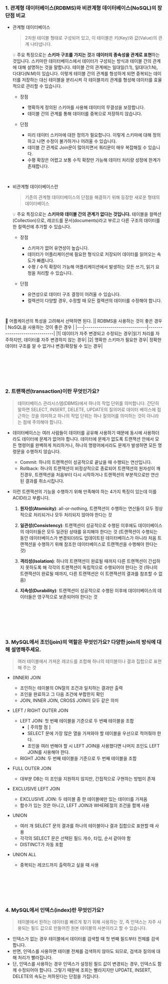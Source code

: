 ### 1. 관계형 데이터베이스(RDBMS)와 비관계형 데이터베이스(NoSQL)의 장단점 비교

- 관계형 데이터베이스
  > 2차원 테이블 형태로 구성되어 있고, 이 테이블은 키(Key)와 값(Value)의 관계 나타냅니다.

  💡 주요 특징으로는 **스키마 구조를 가지는 것**과 **데이터의 종속성을 관계로 표현**하는 것입니다.
  스키마란 데이터베이스에서 데이터가 구성되는 방식과 테이블 간의 관계에 대해 설명하는 것을 말합니다. 테이블 간의 관계에는 일대일(1:1), 일대다(1:N), 다대다(N:M)이 있습니다. 이렇게 테이블 간의 관계를 형성하게 되면 중복되는 데이터를 저장하는 대신 테이블을 분리시켜 각 테이블끼리 관계를 형성해 데이터를 효율적으로 관리할 수 있습니다.

    - 장점
        - 명확하게 정의된 스키마를 사용해 데이터의 무결성을 보장합니다.
        - 데이블 간의 관계를 통해 데이터를 중복으로 저장하지 않습니다.

    - 단점
        - 미리 데이터 스키마에 대한 정의가 필요합니다. 이렇게 스키마에 대해 정의하고 나면 수정이 불가하거나 어려울 수 있습니다.
        - 데이블 간 관계로 Join문이 많아지면서 쿼리문이 매우 복잡해질 수 있습니다.
        - 수평 확장은 어렵고 보통 수직 확장만 가능해 데이터 처리량 성정에 한계가 존재합니다.

<br>

- 비관계형 데이터베이스란
  > 기존의 관계형 데이터베이스의 단점을 해결하기 위해 등장한 새로운 형태의 데이터베이스

  💡 주요 특징으로는 **스키마와 데이블 간의 관계가 없다는 것입니다.** 테이블을 컬렉션(Collection)으로,  레코드를 문서(documents)라고 부르고 다른 구조의 데이터를 한 컬렉션에 추가할 수 있습니다.

    - 장점
        - 스키마가 없어 유연성이 높습니다.
        - 데이터가 어플리케이션에 필요한 형식으로 저장되어 데이터를 읽어오는 속도가 빠릅니다.
        - 수평 / 수직 확장이 가능해 어플리케이션에서 발생하는 모든 쓰기, 읽기 요청을 처리할 수 있습니다.

    - 단점
        - 유연성으로 데이터 구조 결정이 어려울 수 있습니다.
        - 컬렉션이 다양할 경우, 수정할 때 모든 컬렉션의 데이터를 수정해야 합니다.

<br>

📑 어플케이션의 특성을 고려해서 선택하면 된다.
|| RDBMS을 사용하는 것이 좋은 경우 | NoSQL을 사용하는 것이 좋은 경우 |
|---|-------------------------------|-------------------------------|
|1| 데이터가 자주 변경되고 수정되는 경우|읽기 처리를 자주하지만, 데이터를 자주 변경하지 않는 경우|
|2| 명확한 스키마가 필요한 경우| 정확한 데이터 구조를 알 수 없거나 변경/확장될 수 있는 경우|

<br>
<br> 
<br> 
<br>
<br> 

### 2. 트랜잭션(transaction)이란 무엇인가요?
> 데이터베이스 관리시스템(DBMS)에서 하나의 작업 단위를 의미합니다. 간단히 말하면 SELECT, INSERT, DELETE, UPDATE의 질의어로
데이터 베이스에 접근하는 것을 의미하고 하나의 작업 단위는 하나 질의어를 의미하는 것이 아니라는 점에 주의해야 합니다.

- 데이터베이스는 여러 사람들이 데이터를 공유해 사용하기 때문에 동시에 사용하더라도 데이터에 문제가 없어야 합니다. 데이터에 문제가 없도록 트랜잭션 안에서 모든 명령어를 완벽하게 처리하거나, 하나의 명령어에서라도 문제가 발생하면 모든 명령문을 수행하지 않습니다.
    - Commit: 하나의 트랜잭션이 성공적으로 끝났을 때 수행되는 연산입니다.
    - Rollback: 하나의 트랜잭션이 비정상적으로 종료되어 트랜잭션의 원자성이 깨진경우, 트랜잭션을 처음부터 다시 시작하거나 트랜잭션의 부분적으로만 연산된 결과를 취소시킵니다.

- 이런 트랜잭션의 기능을 수행하기 위해 만족해야 하는 4가지 특징이 있는데 이를 ACID라고 부릅니다.
    1. **원자성(Atomicity)**: all-or-nothing, 트랜잭션이 수행하는 연산들이 모두 정상적으로 처리되거나 모두 처리되지 않아야 한다는 것

    2. **일관성(Consistency)**: 트랜잭션이 성공적으로 수행된 이후에도 데이터베이스의 데이터들은 모두 일관된 상태를 유지해야 한다는 것 (트랜잭션이 수행되는 동안 데이터베이스가 변경되더라도 업데이트된 데이터베이스가 아니라 처음 트랜잭션을 수행하기 위해 참조한 데이터베이스로 트랜잭션을 수행해야 한다는 것)

    3. **격리성(Isolation)**: 하나의 트랜잭션이 완료될 때까지 다른 트랜잭션이 간섭하지 못하도록 해 각각의 트랜잭션이 독립적으로 수행되어야 한다는 것 (하나의 트랜잭션이 완료될 때까지, 다른 트랜잭션은 이 트랜잭션의 결과를 참조할 수 없음)

    4. **지속성(Durability)**: 트랜잭션이 성공적으로 수행된 이후에 데이터베이스의 데이터들은 영구적으로 보존되어야 한다는 것

<br>
<br> 
<br> 
<br>
<br> 

### 3. MySQL에서 조인(join)의 역할은 무엇인가요? 다양한 join의 방식에 대해 설명해주세요.
> 여러 테이블에서 가져온 레코드를 조합해 하나의 테이블이나 결과 집합으로 표현해 주는 것

- (INNER) JOIN
    - 조인하는 테이블의 ON절의 조건과 일치하는 결과만 출력
    - 조인을 완료하고 그 다음 조건에 부합한지 확인
    - JOIN, INNER JOIN, CROSS JOIN이 모두 같은 의미

- LEFT / RIGHT OUTER JOIN
    - LEFT JOIN: 첫 번째 테이블을 기준으로 두 번째 테이블을 조합
        - [ 주의할 점 ]
        - SELECT 문에 가장 많은 열을 가져와야 할 테이블을 우선으로 적어줘야 한다.
        - 조인을 여러 번해야 할 시 LEFT JOIN을 사용했다면 나머지 조인도 LEFT JOIN를 사용해야 한다.
    - RIGHT JOIN: 두 번째 테이블을 기준으로 두 번째 테이블을 조합

- FULL OUTER JOIN
    - 대부분 DB는 이 조인을 지원하지 않지만, 간접적으로 구현하는 방법이 존재

- EXCLUSIVE LEFT JOIN
    - EXCLUSIVE JOIN: 두 테이블 중 한 테이블에만 있는 데이터를 가져옴
    - 함수가 있는 것은 아니고, LEFT JOIN과 WHERE절의 조건을 함께 사용

- UNION
    - 여러 개 SELECT 문의 결과를 하나의 테이블이나 결과 집합으로 표현할 때 사용
    - 각각의 SELECT 문은 선택된 필드 개수, 타입, 순서 같아야 함
    - DISTINCT가 자동 포함

- UNION ALL
    - 중복되는 레코드까지 출력하고 싶을 때 사용

<br>
<br> 
<br> 
<br>
<br> 

### 4. MySQL에서 인덱스(index)란 무엇인가요?
> 테이블에서 원하는 데이터를 빠르게 찾기 위해 사용하는 것, 즉 인덱스는 자주 사용되는 필드 값으로 만들어진 원본 테이블의 사본이라고 할 수 있습니다.

- 인덱스가 없는 경우 테이블에서 데이터를 검색할 때 첫 번째 필드부터 전체를 검색합니다.
- 반면, 인덱스를 사용하면 테이블 전체를 검색하지 않아도 되므로, 검색과 질의에 대해 처리가 빨라집니다.
- 단, 인덱스를 사용하는 경우 인덱스가 설정된 필드 값이 변경되는 경우, 인덱스도 함께 수정되어야 합니다. 그렇기 때문에 조회는 빨라지지만 UPDATE, INSERT, DELETE의 속도는 저하된다는 단점을 가집니다.
